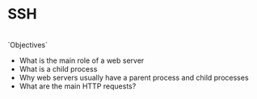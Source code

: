 <h1>SSH</h1><br>
`Objectives`
<ul>
<li>What is the main role of a web server</li>
<li>What is a child process</li>
<li>Why web servers usually have a parent process and child processes</li><li>What are the main HTTP requests?</li>
</ul>
